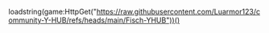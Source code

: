  loadstring(game:HttpGet("https://raw.githubusercontent.com/Luarmor123/community-Y-HUB/refs/heads/main/Fisch-YHUB"))()